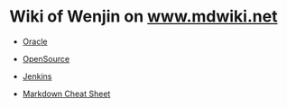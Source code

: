 # Wiki of Wenjin on www.mdwiki.net

* [Oracle](/Oracle)
* [OpenSource](/Git)
* [Jenkins](/Jenkins)

* [Markdown Cheat Sheet](/markdown)